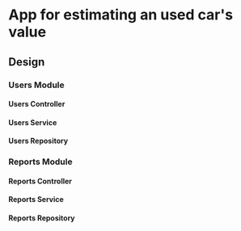 # App for estimating an used car's value

## Design

### Users Module

#### Users Controller

#### Users Service

#### Users Repository

### Reports Module

#### Reports Controller

#### Reports Service

#### Reports Repository
